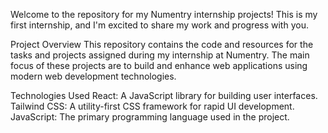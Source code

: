 Welcome to the repository for my Numentry internship projects! This is my first internship, and I'm excited to share my work and progress with you.

Project Overview
This repository contains the code and resources for the tasks and projects assigned during my internship at Numentry. The main focus of these projects are to build and enhance web applications using modern web development technologies.

Technologies Used
React: A JavaScript library for building user interfaces.
Tailwind CSS: A utility-first CSS framework for rapid UI development.
JavaScript: The primary programming language used in the project.
